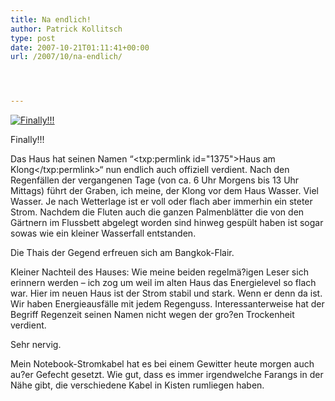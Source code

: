```yaml
---
title: Na endlich!
author: Patrick Kollitsch
type: post
date: 2007-10-21T01:11:41+00:00
url: /2007/10/na-endlich/




---
```

<div class="flickr">
  <a href="http://www.flickr.com/photos/schreibblogade/1672950163/" title="Finally!!!"><img src="//farm3.static.flickr.com/2117/1672950163_37b91dcec2.jpg" alt="Finally!!!" /></a></p> 
  
  <p>
    Finally!!!
  </p>
</div>

Das Haus hat seinen Namen &#8220;<txp:permlink id="1375">Haus am Klong</txp:permlink>&#8220; nun endlich auch offiziell verdient. Nach den Regenfällen der vergangenen Tage (von ca. 6 Uhr Morgens bis 13 Uhr Mittags) führt der Graben, ich meine, der Klong vor dem Haus Wasser. Viel Wasser. Je nach Wetterlage ist er voll oder flach aber immerhin ein steter Strom. Nachdem die Fluten auch die ganzen Palmenblätter die von den Gärtnern im Flussbett abgelegt worden sind hinweg gespült haben ist sogar sowas wie ein kleiner Wasserfall entstanden.

Die Thais der Gegend erfreuen sich am Bangkok-Flair.

Kleiner Nachteil des Hauses: Wie meine beiden regelmä?igen Leser sich erinnern werden &#8211; ich zog um weil im alten Haus das Energielevel so flach war. Hier im neuen Haus ist der Strom stabil und stark. Wenn er denn da ist. Wir haben Energieausfälle mit jedem Regenguss. Interessanterweise hat der Begriff Regenzeit seinen Namen nicht wegen der gro?en Trockenheit verdient.

Sehr nervig.

Mein Notebook-Stromkabel hat es bei einem Gewitter heute morgen auch au?er Gefecht gesetzt. Wie gut, dass es immer irgendwelche Farangs in der Nähe gibt, die verschiedene Kabel in Kisten rumliegen haben.